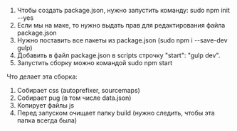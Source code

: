 1. Чтобы создать package.json, нужно запустить команду: sudo npm init --yes
2. Если мы на маке, то нужно выдать прав для редактирования файла package.json
3. Нужно поставить все пакеты из package.json (sudo npm i --save-dev gulp)
4. Добавить в файл package.json в scripts строчку "start": "gulp dev".
5. Запустить сборку можно командой sudo npm start

Что делает эта сборка:
1. Собирает css (autoprefixer, sourcemaps)
2. Собирает pug (в том числе data.json)
3. Копирует файлы js
4. Перед запуском очищает папку build (нужно следить, чтобы эта папка всегда 
   была)